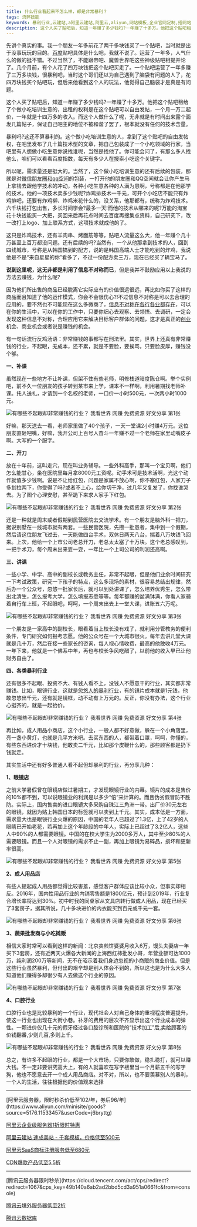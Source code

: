 ```yaml
---
title: 什么行业看起来不怎么样，却是非常暴利？
tags: 流弊技能
keywords: 暴利行业,云建站,a阿里云建站,阿里云,aliyun,网站模板,企业官网定制,搭网站
description: 这个人买了贴吧后，知道一年赚了多少钱吗?一年赚了十多万。他把这个贴吧租给了个做小吃培训生意的，出租的权利是在这个贴吧可以自由发帖，一个月一万二起价，一年就是十四万多的收入。
---
```


先讲个真实的事。我一个朋友一年多前花了两千多块钱买了一个贴吧，当时就是出于没事玩玩的目的。[百度](https://lusongsong.com/tags/baidu.html)贴吧具体是什么吧，我就不说了。运营了一年多，人气什么的做的挺不错。不过当然了，不能跟帝吧、魔兽世界吧这些神级贴吧相提并论了。几个月前，有个人花了四万块钱把这个贴吧买走了。一个贴吧运营了一年多赚了三万多块钱，很暴利吧，当时这个哥们还以为自己遇到了脑袋有问题的人了，花四万块钱买个贴吧玩，但后来他看到这个人的玩法，他觉得自己脑袋才是真是有问题。

这个人买了贴吧后，知道一年赚了多少钱吗?一年赚了十多万。他把这个贴吧租给了个做小吃培训生意的，出租的权利是在这个贴吧可以自由发帖，一个月一万二起价，一年就是十四万多的收入。而这个人做什么了呢，无非就是有时间出来露个面发几篇帖子，保证自己吧主的地位不被和谐了罢了，根本就没有任何的技术含量。

暴利吗?这还不算暴利的。这个做小吃培训生意的人，拿到了这个贴吧的自由发帖权，在吧里发布了几十篇技术型的文章，把自己包装成了一个小吃领域的行家，当吧里有人想做小吃生意你说找谁呢，当然是找他了。你可能会问了，有那么多人找他么，咱们可以看看百度指数，每天有多少人在搜索小吃这个关键字。

所以呢，需求量还是挺大的。当然了，这个做小吃培训生意的还有后续的包装，那就是对[微信朋友圈和qq空间](https://lusongsong.com/info/post/761.html)的包装，一打开他的朋友圈和QQ空间就会让你产生马上拿钱去跟他学技术的冲动，各种小吃生意各种的人满为患啊，号称都是在他那学的技术。他的一项技术卖多少钱呢?炸鸡排技术一千元，可开个小吃店不能只有炸鸡排吧，还要有炸鸡柳、炸鸡米花什么的，没关系，他那都有，统称为炸鸡技术。六千块钱打包出售，多长时间学会?最多一天!而他的技术从哪来的呢?万能的淘宝花十块钱能买一大把，买回来后再花点时间去百度再搜集点资料，自己研究下，改一改打上logo、加上联系方式，这项技术就成他的了。

这只是炸鸡技术，还有羊肉串、烤面筋等等，贴吧人流量这么大，他一年赚个几十万甚至上百万都没问题。还有后续的吗?当然有，一个从他那拿到技术的人，回到四线城市，号称是从韩国搞到的配方，说的是韩国高端人士才能吃到的炸鸡，我说他是不是“来自星星的你”看多了，不过一份配方卖三万，现在已经买了辆宝马了。

**说到这里呢，这无非都是利用了信息不对称而已**，但是我并不鼓励应用以上我说的方法去赚钱，为什么呢?

因为他们所出售的商品已经脱离它实际应有的价值很远很远，再比如你买了这样的商品而且知道了他的运作模式，你会不会很伤心?!不过信息不对称是可以去合理的应用的，要不然也不可能现在这么多微商了，[信息不对称在各行各业都存在](https://lusongsong.com/reed/7640.html)，可以在你的生活中，可以在你的工作中，只要你细心去观察、去领悟、去调研，一定会发现这种信息不对称，合理应用它来解决目标客户群体的问题，这才是真正的[创业](https://lusongsong.com/tags/chuangye.html)机会、商业机会或者说是赚钱的机会。

有一句话流行反鸡汤语：非常赚钱的事都写在刑法里。其实，世界上还真有非常赚钱的行业，不起眼，无成本，还不累，就是不要脸，要挨骂，只要脸皮厚，赚钱没个够。

**一、补课**

虽然现在一些地方不让补课，但架不住有些老师，明修栈道暗度陈仓啊。举个实例吧，前不久一位朋友的孩子转到某市来上学，课本不一样啊，利用暑期找老师补课。托人送礼，才请到一个名校的老师，一口价一小时500元，一次两小时1000元。

![有哪些不起眼却非常赚钱的行业？ 我看世界 网赚 免费资源 好文分享 第1张](https://images.lusongsong.com/zb_users/upload/2018/01/201801046592_755.jpg)

好嘛，那天送去一看，老师家里做了40个孩子，一天一堂课2小时赚4万元。这位朋友直砸吧嘴，好嘛，我开公司上百号人奋斗一年赚不过一个老师在家里动嘴皮子啊。大写的一个服字。

**二、开刀**

放在十年前，这叫走穴，现在叫业务辅导。一些外科高手，那叫一个宝贝啊，他们怎么能甘心，坐在医院里每月拿8000元工资呢。动手术可是技术活啊，光这个动作就值多少钱啊。说是不让给红包，问题是家属不放心啊，你不塞红包，人家刀子多划拉两下，你受得了吗?或者不上心，给你切干净，过几年又复发了，你找谁哭去。为了图个心理安慰，甚至跪下来求人家手下红包。

![有哪些不起眼却非常赚钱的行业？ 我看世界 网赚 免费资源 好文分享 第2张](https://images.lusongsong.com/zb_users/upload/2018/01/201801045857_420.jpg)

还是一种就是周末或者假期到民营医院去交流学术。有一个朋友是脑外科一把刀，据说别墅在一线城市就有两套。一些民营医院，先攒一批患者，集中到一个假期，然后请这位朋友飞过去，一天能做四台手术，双休日两天八台，揣着八万块钱飞回来。上次，他给一个上市公司老总开刀，老总太太塞了十万块。这个老总感叹到，一把手术刀，每个周末出来耍一耍，一年比一个上司公司的利润还高啊。

**三、讲课**

一些小学、中学、高中的副校长或教务主任，非常不起眼，但是他们业余时间研究一下考试政策，研究一下孩子的特点，这么多现场的素材，很容易总结出规律，然后办一个公众号，忽悠一批家长后，就可以到处讲课了，怎么培养优秀生，怎么带出北清生，怎么报考大学，怎么填报志愿等等。每年都赚的盆满钵满，你看人家骑着自行车上班，不起眼吧，呵呵，一个周末出去上一堂大课，进账五六万呢。

![有哪些不起眼却非常赚钱的行业？ 我看世界 网赚 免费资源 好文分享 第3张](https://images.lusongsong.com/zb_users/upload/2018/01/201801048128_501.jpg)

一个朋友是一家高中的副校长，眼看着当上校长没有戏了，就利用分管教务的便利条件，专门研究如何报考志愿。他的公众号在一个大城市很火。每年去讲几堂大课就是几十万，然后在接一些家长的咨询，每人视心情收费，最高的他敢收4万元。一年下来，他就是一个佛系中年，再也与校长争风吃醋了，以前他的收入早已让他财务自由了。

**四、各类暴利行业**

还有很多不起眼、投资不大、有钱人看不上，没钱人不愿意干的行业，其实都非常赚钱。比如，眼镜行业，这就是[忽悠人的暴利行业](https://lusongsong.com/info/post/7526.html)，有的镜片成本就是1元钱，他敢忽悠出千元，还有就是镜框，动不动有上万元的。反正，你没有办法，这个行业心挺齐的，就是一起抬价。

![有哪些不起眼却非常赚钱的行业？ 我看世界 网赚 免费资源 好文分享 第4张](https://images.lusongsong.com/zb_users/upload/2018/01/201801046228_883.jpg)

再比如，成人用品小商店，这个小行业，一般人都不好意做，躲在一个小角落里，亮一盏小黄灯，也就是几平方米吧。去买东西的人，都带着口罩，呵呵，你懂的，有些东西进价才十块钱，他敢卖二千元，比如那个皮鞭什么的，那些顾客都是扔下钱就走。

其实生活中还有好多普通人看不起但却暴利的行业，再分享几种：

**1、眼镜店**

之前大学暑假曾在眼镜店做过暑期工，才发现眼镜行业的内幕。镜片的成本是售价的10%都不到，可以说眼镜业的利润是以多少“倍”来计算的。而且伪劣假冒防不胜防。实际上，国内售卖的进口眼镜大多采购自珠江三角洲一带。出厂价30元左右的眼镜，就因为贴上韩国日本的标签就可以卖到上千元。其实，成本低是一方面，需求量大也是眼镜行业火爆的原因，中国的老年人已超过了1.3亿，上了42岁的人眼睛已开始老花，若再加上这个年龄段的中年人，实际上已超过了3.2亿人，这些人中90%的人都需要眼镜。中国的在校大学生为2000多万人，其中至少80%的人需要眼镜。而且一个人对眼镜的需求不止一副，再加上眼镜为易碎品，损坏和更新率很高。

![有哪些不起眼却非常赚钱的行业？ 我看世界 网赚 免费资源 好文分享 第5张](https://images.lusongsong.com/zb_users/upload/2018/01/201801045294_949.jpg)

**2、成人用品店**

有些人提起成人用品都觉得比较害羞，感觉客户群体应该比较小众，但事实却相反。2016年，国内性用品行业的内销零售额是1800亿元，预计到2019年，行业复合增长率将达到30%。初中时我的同桌家从文具店转行做成人用品，现在已经买了3套房子，据其所说，几十多块进价的内衣能买到百元或千元一套。

![有哪些不起眼却非常赚钱的行业？ 我看世界 网赚 免费资源 好文分享 第6张](https://images.lusongsong.com/zb_users/upload/2018/01/201801043021_488.jpg)

**3、蔬果批发商与小吃摊贩**

相信大家时常可以看到这样的新闻：北京卖煎饼婆婆月收入6万，馒头夫妻店一年买下3套房，还有近两天火爆各大新闻的上海西红柿批发小哥，年营业额可达1000万，纯利润200万等新闻，无不在昭示着我们身边忽视的小商贩的商业价值。但是这些行业虽然暴利，但付出的艰辛却是别人体会不到的，所以这也是为什么大多人知道他们赚得多却很少有人去做这个行业的原因。

![有哪些不起眼却非常赚钱的行业？ 我看世界 网赚 免费资源 好文分享 第7张](https://images.lusongsong.com/zb_users/upload/2018/01/201801045119_401.jpg)

**4、口腔行业**

口腔行业也是比较暴利的一个行业，现代社会人对自己身体的重视程度普遍提升，使这一行业也出现在大街小巷。补牙的费用的层次不齐显示出这个行业成本的弹性。一颗进价仅几十元的假牙经过各口腔诊所和医院的“技术加工”后,卖给顾客的价钱翻番,少则几百,多则上千。

![有哪些不起眼却非常赚钱的行业？ 我看世界 网赚 免费资源 好文分享 第8张](https://images.lusongsong.com/zb_users/upload/2018/01/201801047389_141.jpg)

总之，有许多不起眼的行业，都是一个大市场，只要你敢做，稳扎稳打，就可以赚大钱。不一定非要讲究高大上，有的人就喜欢在写字楼里当一个月薪五千的写字狗，他也不愿意去开一个成人用品商店。对不对，所以，也不要羡慕别人的暴利，一个人的生活，往往根据他的价值观来选择

<hr>
[阿里云服务器，限时秒杀价低至102/年，券后96/年](https://www.aliyun.com/minisite/goods?source=5176.11533457&userCode=j6bryttg)

[阿里云企业级服务器1折限时特惠](https://promotion.aliyun.com/ntms/act/enterprise-discount.html?source=5176.11533457&userCode=j6bryttg)

[阿里云建站 速成美站 - 千套模板，价格低至500元](https://ac.aliyun.com/application/webdesign/sumei?source=5176.11533457&userCode=j6bryttg)

[阿里云SaaS商标注册服务低至680元](https://tm.aliyun.com/?userCode=j6bryttg&source=5176.11533457&userCode=j6bryttg)

[CDN爆款产品低至5.5折](https://yqh.aliyun.com/live/cdncarnival?userCode=j6bryttg&source=5176.11533457&userCode=j6bryttg)
<hr>
[腾讯云服务器限时秒杀](https://cloud.tencent.com/act/cps/redirect?redirect=1067&cps_key=49b140a6ab2ad2bbd5cd3a951a0661fc&from=console)

[腾讯云境外服务器低至2折](https://cloud.tencent.com/act/cps/redirect?redirect=1001&cps_key=49b140a6ab2ad2bbd5cd3a951a0661fc&from=console)

[腾讯云数据库](https://cloud.tencent.com/act/cps/redirect?redirect=1003&cps_key=49b140a6ab2ad2bbd5cd3a951a0661fc&from=console)